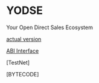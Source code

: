 # YODSE
Your Open Direct Sales Ecosystem

[actual version](https://github.com/PillarDevelopment/YODSE/blob/master/Ver_1.0._YODSE.sol)

[ABI Interface]()

[TestNet] 

[BYTECODE]

